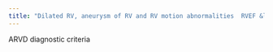 ```yaml
---
title: "Dilated RV, aneurysm of RV and RV motion abnormalities  RVEF &lt;40% EDVI&lt;110 for males and females &lt;100  Autosomal dominant"
---
```

ARVD diagnostic criteria

